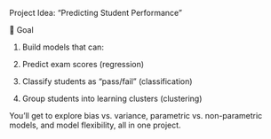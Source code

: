 Project Idea: “Predicting Student Performance”

🎯 Goal

1. Build models that can:

2. Predict exam scores (regression)

3. Classify students as “pass/fail” (classification)

4. Group students into learning clusters (clustering)

You’ll get to explore bias vs. variance, parametric vs. non-parametric models, and model flexibility,  all in one project.
